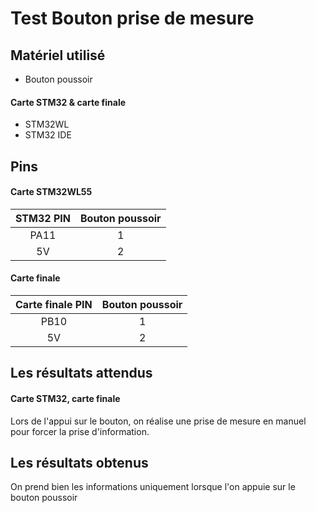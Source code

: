 # Test Bouton prise de mesure

## Matériel utilisé

- Bouton poussoir

#### Carte STM32 & carte finale

- STM32WL
- STM32 IDE

## Pins

#### Carte STM32WL55

| STM32 PIN | Bouton poussoir |
| :-------: | :-------------: |
|   PA11    |        1        |
|    5V     |        2        |

#### Carte finale

| Carte finale PIN | Bouton poussoir |
| :--------------: | :-------------: |
|       PB10       |        1        |
|        5V        |        2        |

## Les résultats attendus

#### Carte STM32, carte finale

Lors de l'appui sur le bouton, on réalise une prise de mesure en manuel pour forcer la prise d'information.

## Les résultats obtenus

On prend bien les informations uniquement lorsque l'on appuie sur le bouton poussoir
